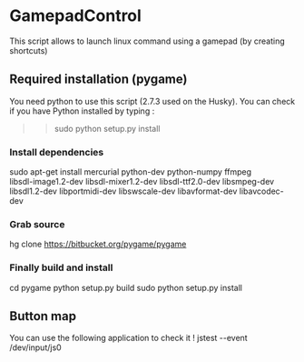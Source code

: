 GamepadControl
==============

This script allows to launch linux command using a gamepad (by creating shortcuts)



## Required installation (pygame)
You need python to use this script (2.7.3 used on the Husky). You can check if you have Python installed by typing :
>> sudo python setup.py install

### Install dependencies
sudo apt-get install mercurial python-dev python-numpy ffmpeg \
    libsdl-image1.2-dev libsdl-mixer1.2-dev libsdl-ttf2.0-dev libsmpeg-dev \
    libsdl1.2-dev  libportmidi-dev libswscale-dev libavformat-dev libavcodec-dev
 
### Grab source
hg clone https://bitbucket.org/pygame/pygame
 
### Finally build and install
cd pygame
python setup.py build
sudo python setup.py install

## Button map
You can use the following application to check it !
jstest --event /dev/input/js0
